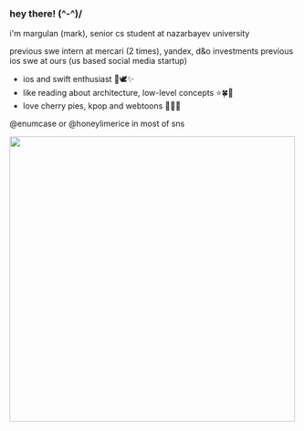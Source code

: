 ### hey there! (^-^)/

i'm margulan (mark), senior cs student at nazarbayev university

previous swe intern at mercari (2 times), yandex, d&o investments
previous ios swe at ours (us based social media startup)

- ios and swift enthusiast 🍎🕊✨
- like reading about architecture, low-level concepts ⭐️🍀🫧
- love cherry pies, kpop and webtoons 🥧💜🌱

@enumcase or @honeylimerice in most of sns

<img src="https://user-images.githubusercontent.com/28789564/217783299-977e4e33-0cf3-41ac-a354-dd308b39dc34.jpg" width="500">
